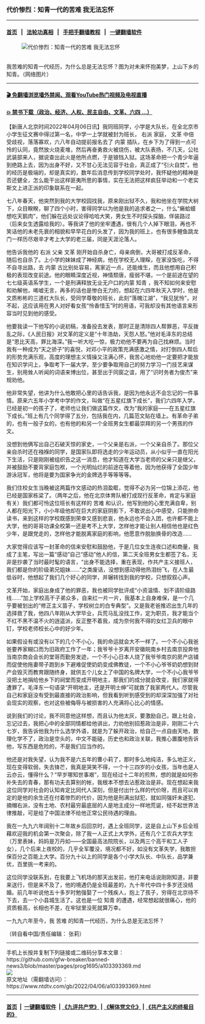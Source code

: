 ### 代价惨烈：知青一代的苦难 我无法忘怀
------------------------

#### [首页](https://github.com/gfw-breaker/banned-news3/blob/master/README.md) &nbsp;&nbsp;|&nbsp;&nbsp; [法轮功真相](https://github.com/begood0513/basic/blob/master/README.md)  &nbsp;&nbsp;|&nbsp;&nbsp; [手把手翻墙教程](https://github.com/gfw-breaker/guides/wiki)  &nbsp;&nbsp;|&nbsp;&nbsp; [一键翻墙软件](https://github.com/gfw-breaker/nogfw/blob/master/README.md)  



<div><div class="featured_image">
 <figure>
  <img alt="代价惨烈：知青一代的苦难 我无法忘怀" src="https://i.ntdtv.com/assets/uploads/2022/04/2022-04-06_164411-800x450.jpg"/>
 </figure><br/>
 <span class="caption">
  我苦难的知青一代经历，为什么总是无法忘怀？图为对未来怀抱美梦，上山下乡的知青。（网络图片）
 </span>
</div>
</div><hr/>

#### [ 🎬  免翻墙浏览墙外禁闻、观看YouTube热门视频及电视直播](https://github.com/gfw-breaker/HelloWorld)

#### [ 💥  禁书下载（政治、经济、人权、民主自由、文革、六四 ...）](https://github.com/gfw-breaker/books/blob/master/README.md)

<div><div class="post_content" itemprop="articleBody">
 <p>
  【新唐人北京时间2022年04月06日讯】我同班同学，小学是大队长，在全北京市小学生征文赛中得过第一名，中学一上学就被封为班长，
  <ok href="https://www.ntdtv.com/gb/右派.htm">
   右派
  </ok>
  家庭，
  <ok href="https://www.ntdtv.com/gb/文革.htm">
   文革
  </ok>
  中倍受歧视，落落寡欢，六八年自动提前报名去了
  <ok href="https://www.ntdtv.com/gb/内蒙.htm">
   内蒙
  </ok>
  插队，在乡下为了得到一点可怜的认同，竟然放火烧麦堆，然后再奋勇救火被烧伤，被大队表扬，不几天，公社武装部来人，据说查出此火是他所点燃，于是锒铛入狱。这场革命把一个青少年逼到绝路上去，因为出身不好，又不甘心无法见容于社会，真正成了“引火自焚”。他的经历是极端的，却是真实的，数年后消息传到学校同学处时，我怀疑他的精神是否还健全，怎么能干出这样匪夷所思的事情，实在无法把这样疯狂举动和一个老实斯文上进正派的印象联系在一起。
 </p>
 <p>
  七八年春天，他突然到我的大学校园找我，原来刚出狱不久，我和他坐在学院大树下，众目睽睽，聊了四个小时，害得同学以为他是我的追求者之一，什么“癞蛤蟆想吃天鹅肉”，他们躲在远处议论得哈哈大笑，男女生不时探头探脑，佯装路过（后来女生透露给我的）。等我讲了他的坐牢遭遇，很有几个人掉下眼泪，再也不笑话他的未老先衰的相貌和早早花白的头发了，因为我的班上，也有很多鲤鱼跳龙门一样历尽艰辛才考上大学的老三届，同是天涯沦落人。
 </p>
 <p>
  他告诉我他的
  <ok href="https://www.ntdtv.com/gb/右派.htm">
   右派
  </ok>
  父亲
  <ok href="https://www.ntdtv.com/gb/文革.htm">
   文革
  </ok>
  刚开始自杀身亡，母亲病倒，大哥被打成反革命，随后也自杀了。上小学的妹妹成了神经病，他在学校无人理睬，在家没饭吃，不得不自寻出路，去
  <ok href="https://www.ntdtv.com/gb/内蒙.htm">
   内蒙
  </ok>
  古比别处容易，离家近一点，还能维生，而且他想用自己积极的表现改变前途。他的眼睛深度近视，神情颓唐，瘦弱不堪，一个是前途在望的七七级英语系学生，一个是刑满释放无业无户口的内蒙
  <ok href="https://www.ntdtv.com/gb/知青.htm">
   知青
  </ok>
  ，我不知如何来安慰和劝解他，唏嘘无言，再多的话也是惨白无力的，想起在六四年秋天入学时，他是文质彬彬的三道杠大队长，受同学尊敬的班长，此刻“落魄江湖”，“我见犹怜”，对不起，这应该用在男人对好看女孩“怜香惜玉”时的用语，可我却没有其他语言来形容当时见到他的感受。
 </p>
 <p>
  他要我读一下他写的小说初稿，准备投去发表，那时正是清除四人帮罪恶，平反拨乱之际，《人民日报》对文革的定义是“十年浩劫，天怨人怒。”他对毛泽东的总结是“恩比天高，罪比海深。”我一听大吃一惊，极力劝他不要再为自己找麻烦。当时我有一种成为“天之骄子”的喜悦，对邓小平的政策充满感激之情，对打倒四人帮后的形势充满乐观，高度的理想主义情操又注满心怀，我苦心地劝他一定要把才能放在知识学问上，争取考下一届大学，至少要争取用自己的努力学习一门技艺来谋生，别用耸人听闻的词语来博出位，甚至出于同窗之谊，用了“识时务者为俊杰”来规劝他。
 </p>
 <p>
  他非常失望，他讲为什么他敢把心里的话告诉我，是因为他永远不会忘记的一件事情。原来六五年小学考中学的作文，叫做“在五星红旗下成长”，我们六四年入学，已经是初一的孩子了，老师也让我们做这篇作文，改为“我的家庭——在五星红旗下成长。”班上有几个同学得了五分，包括我在内，几篇范文贴在墙上。有革命子弟的，也有一般子女的，也有他的和另一个全班男女生都最崇拜的另一个男孩的作文。
 </p>
 <p>
  没想到他俩写出自己石破天惊的家史，一个父亲是右派，一个父亲自杀了。那位父亲自杀时还在襁褓的同学，是国家队即将选走的少年运动员，从小似乎一直在阳光下生活，只是刚刚被组织告之这一消息，他才知道在大学当老师的父亲只是继父，并被鼓励不要背家庭包袱，一个光明灿烂的前途在等着他，因为他获得了全国少年游泳冠军，他将是要为国家争光的金牌选手等等等等。
 </p>
 <p>
  我们住校女生当晚被这两篇作文感动的热泪盈眶，觉得不必为另一位锦上添花，他已经是国家栋梁了。（两年之后，他在北京体育队被打成现行反革命，肯定与家庭有关）我们都可怜这位班长有这样的
  <ok href="https://www.ntdtv.com/gb/苦难.htm">
   苦难
  </ok>
  和认识，他写到他的心里充满自卑，别人都在阳光下，小小年级他却在巨大的家庭阴影下，不敢说出心中感受，只能拚命读书，来到这样的学校既感到荣幸又感到悲哀，他永远也不会入团，也许都不能上大学，他的哥哥功课全校第一还是考不上大学，怎样他才能让别人相信他也是红色少年，是跟党走的，怎样他才能脱离家庭的影响，他愿意作脱胎换骨的改造……
 </p>
 <p>
  大家觉得应该写一封革命的信来安慰和鼓励他，于是几位女生连夜口述和商量，我成了主笔，写出一篇“感动”自己“感动”他人的信，第二天全班男女生都签了名，无非是抄袭了当时最时髦的语言，“出身不能选择，重在表现，作共产主义接班人，我们都是你的阶级弟兄姐妹……”之类废话，没想到感动得他热泪纷飞，在人生最低谷时，他想起了我们几个好心的同学，并辗转找到我的学校，只想叙叙心声。
 </p>
 <p>
  文革开始，家庭出身成了他的罪恶，我也被同学批评成“小资温情、划不请阶级路线……”加上学校高干子弟众多，自来红一片一片，我基本上自身难保，是一个几乎要被划出的“修正主义苗子，学校树立的白专典型”。又是我老爸推迟出生几年的选择救了我，他四八年刚从大学毕业，兵荒马乱没找工作，定为职员，我才能当个不红不黑不温不火的逍遥派，反正整不着我，成为奈何我不得的女红卫兵的眼中钉，学校老师校长心中的好少年。
 </p>
 <p>
  如果假设有或没有以下的几个不小心，我的命运就会大不一样了。一个不小心我爸爸要养家糊口而为旧政府工作了一年；我爷爷十岁离开安徽皖南乡村去南京投奔他当南京商会会长的堂哥而勤劳发迹，一个不小心日本人烧了我爷爷南京的房产店铺而促使他拖妻带子跑到乡下避难促使奶奶变成佛教徒，一个不小心爷爷奶奶想到财产会毁灭而教育跟随终身，就供五个儿女上了中国的名牌大学，一个不小心我爷爷没把土地捐给他乡下的祠堂而变成开明地主，那我们的成分就会改变，我们家就得遭罪了。毛泽东一句语录“开明地主，还是开明士绅”可就救了我家两代人。尽管我自己和家庭没有受到最直接的政治影响，但我看到听到感受到的却深深加强了对社会现实的观察，也对这些被侮辱与被损害的人充满将心比心的情感。
 </p>
 <p>
  说到我们的讨论，我不同意他这样想，而且认为他太灰，要激励自己，跟上社会，忘记过去，我把心中的全部同情都给他讲出，力劝他别招惹政治是非，刚刚二十六七岁，我告诉他我为什么选学外语，就是为了躲开政治，给自己一点自由天地，数理化学不了，政治是空头的，中文不能碰，历史也和政治关联，我推心置腹地告诉他，写东西是危险的，不是我们应当作的。
 </p>
 <p>
  他还是对我失望，认为我不是六五年的曹小莉了，那时多么地纯洁，多么地正义，现在变得软弱，失去锋芒，我真是哭笑不得，一个十三四岁的小女孩，当年也是人云亦云，懂得什么？“早岁哪知世事艰”，现在经过十二年的煎熬，想的就是如何弥补失去的青春，那有功夫去算别的帐，我根本不想去沾惹政治是非。现在想起来我这位同学对社会的认知肯定比同代人深刻，但是付出什么样的代价呀，而且可以肯定的是他的余生还在付着惨烈的代价，因为他是刑满出狱犯，就如同强奸未遂犯、摘帽右派，没有土地、农村最穷最底层的人是地主成分一样地荒诞，经不起世界法律推敲，可是给了中国法律不给他正常公民待遇的理由。
 </p>
 <p>
  我在一九九六年阔别十二年故乡后回京时，遇上全班同学，这是自上山下乡后全班藉欢迎我的机会第一次聚会，除了我一人正式上大学外，还有几个工农兵大学生（万里表妹，妈妈是万丹如——全国最高法院院长，以及两三个高干和工人子女），几个后来上夜校的，几乎全军覆没，境况都不好，如没有文革失学，我敢担保百分之百能上大学。百分九十以上的同学是各个小学大队长、中队长，品学兼优，百里挑一考来的。
 </p>
 <p>
  这位同学没联系到，在我要上飞机场的那天出发前，他打来电话说刚刚知道，非要来送行，但是来不及了，他的境遇仍是全班最差的，九十年代中四十多岁还没结婚。前几年听说他五十多岁时勉强娶了一个残疾人，抱上了孩子，穷得在北京待不下去，去一个小县城生活了。这也是一位
  <ok href="https://www.ntdtv.com/gb/知青.htm">
   知青
  </ok>
  的遭遇，经常想起就很痛心，他的资质极高，长相也不差，在牢狱里没死就算万幸。
 </p>
 <p>
  一九九六年至今，我
  <ok href="https://www.ntdtv.com/gb/苦难.htm">
   苦难
  </ok>
  的知青一代经历，为什么总是无法忘怀？
 </p>
 <p>
  （转自看中国/责任编辑： 张莉）
 </p>
 <div class="single_ad">
 </div>
</div>
</div>
<hr/>
手机上长按并复制下列链接或二维码分享本文章：<br/>
https://github.com/gfw-breaker/banned-news3/blob/master/pages/prog1695/a103393369.md <br/>
<a href='https://github.com/gfw-breaker/banned-news3/blob/master/pages/prog1695/a103393369.md'><img src='https://github.com/gfw-breaker/banned-news3/blob/master/pages/prog1695/a103393369.md.png'/></a> <br/>
原文地址（需翻墙访问）：https://www.ntdtv.com/gb/2022/04/06/a103393369.html


------------------------
#### [首页](https://github.com/gfw-breaker/banned-news3/blob/master/README.md) &nbsp;|&nbsp; [一键翻墙软件](https://github.com/gfw-breaker/nogfw/blob/master/README.md) &nbsp;| [《九评共产党》](https://github.com/gfw-breaker/9ping.md/blob/master/README.md#九评之一评共产党是什么) | [《解体党文化》](https://github.com/gfw-breaker/jtdwh.md/blob/master/README.md) | [《共产主义的终极目的》](https://github.com/gfw-breaker/gczydzjmd.md/blob/master/README.md)


<img src='http://gfw-breaker.win/banned-news3/pages/prog1695/a103393369.md' width='0px' height='0px'/>